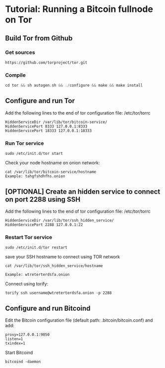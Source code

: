 # Tutorial: Running a Bitcoin fullnode on Tor

## Build Tor from Github

### Get sources
```
https://github.com/torproject/tor.git
```

### Compile
```c
cd tor && sh autogen.sh && ./configure && make && make install
```

## Configure and run Tor
Add the following lines to the end of tor configuration file: /etc/tor/torrc 
```
HiddenServiceDir /var/lib/tor/bitcoin-service/
HiddenServicePort 8333 127.0.0.1:8333
HiddenServicePort 18333 127.0.0.1:18333
```

### Run Tor service
```
sudo /etc/init.d/tor start
```

Check your node hostname on onion network:
```
cat /var/lib/tor/bitcoin-service/hostname
Example: tahgfshdhfhs.onion
```

## [OPTIONAL] Create an hidden service to connect on port 2288 using SSH
Add the following lines to the end of tor configuration file: /etc/tor/torrc
```
HiddenServiceDir /var/lib/tor/ssh_hidden_service/
HiddenServicePort 2288 127.0.0.1:22
```

### Restart Tor service
```
sudo /etc/init.d/tor restart
```

save your SSH hostname to connect using TOR network
```
cat /var/lib/tor/ssh_hidden_service/hostname

Example: wtreterterdsfa.onion
```

Connect using torify:
```
torify ssh username@wtreterterdsfa.onion -p 2288
```

## Configure and run Bitcoind
Edit the Bitcoin configuration file (default path: .bitcoin/bitcoin.conf) and add:

```
proxy=127.0.0.1:9050
listen=1
txindex=1
```

Start Bitcoind
```
bitcoind -daemon
```